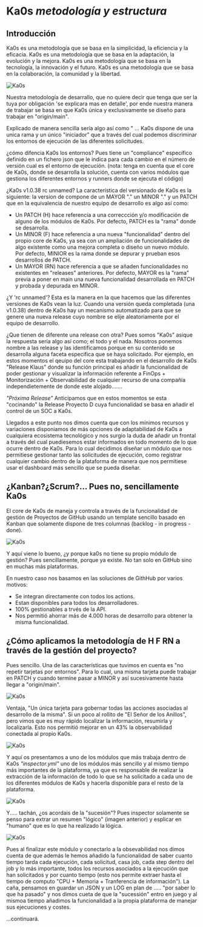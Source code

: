 # Ka0s *metodología y estructura*

## Introducción

Ka0s es una metodología que se basa en la simplicidad, la eficiencia y la eficacia. Ka0s es una metodología que se basa en la adaptación, la evolución y la mejora. Ka0s es una metodología que se basa en la tecnología, la innovación y el futuro. Ka0s es una metodología que se basa en la colaboración, la comunidad y la libertad.

![Ka0s](/core/imgs/kaos-core.jpeg)

Nuestra metodología de desarrallo, que no quiere decir que tenga que ser la tuya por obligación 'se explicara mas en detalle', por ende nuestra manera de trabajar se basa en que Ka0s única y exclusivamente se diseño para trabajar en "origin/main".

Explicado de manera sencilla sería algo así como " ... Ka0s dispone de una unica rama y un único "iniciador" que a través del cual podemos discriminar los entornos de ejecución de las diferentes solicitudes.

¿cómo difencia Ka0s los entornos? Pues tiene un "compliance" específico definido en un fichero json que le indica para cada cambio en el número de versión cual es el entorno de ejecución. (nota: tenga en cuenta que el core de Ka0s, donde se desarrolla la solución, cuenta con varios módulos que gestiona los diferentes entornos y runners donde se ejecuta el código)

¿Ka0s v1.0.38 rc unnamed? La característica del versionado de Ka0s es la siguiente: la version de compone de un MAYOR "." un MINOR "." y un PATCH que en la equivalencia de nuestro equipo de desarrollo es algo así como:

- Un PATCH (H) hace referencia a una correccción y/o modificación de alguno de los módulos de Ka0s. Por defecto, PATCH es la "rama" donde se desarrolla.
- Un MINOR (F) hace referencia a una nueva "funcionalidad" dentro del propio core de Ka0s, ya sea con un ampliación de funcionalidades de algo existente como una mejora completa o diseño un nuevo módulo. Por defecto, MINIOR es la rama donde se depurar y prueban esos desarrollos de PATCH.
- Un MAYOR (RN) hace referencia a que se añaden funcionalidades no existentes en "releases" anteriores. Por defecto, MAYOR es la "rama" previa a poner en main una nueva funcionalidad desarrollada en PATCH y probada y depurada en MINOR.

¿Y 'rc unnamed'? Esta es la manera en la que hacemos que las diferentes versiones de Ka0s vean la luz. Cuando una versión queda completada (una v1.0.38) dentro de Ka0s hay un mecanismo automatizado para que se genere una nueva release cuyo nombre se elije aleatoriamente por el equipo de desarrollo.

¿Que tienen de diferente una release con otra? Pues somos "Ka0s" asique la respuesta sería algo así como; el todo y el nada. Nosotros ponemos nombre a las release y las identificamos porque en su contenido se desarrolla alguna faceta especifica que se haya solicitado. Por ejemplo, en estos momentos el qeuipo del core esta trabajando en el desarrollo de Ka0s "Release Klaus" donde su función principal es añadir la funcionalidad de poder gestionar y visualizar la información referente a FinOps + Monitorización + Observabilidad de cualquier recurso de una compañía independietemente de donde este alojado.......

*"Próxima Release"* Anticipamos que en estos momentos se esta "cocinando" la Release Proyecto D cuya funcionalidad se basa en añadir el control de un SOC a Ka0s.

Llegados a este punto nos dimos cuenta que con los mínimos recursos y variaciones disponiamos de más opciones de adaptabilidad de Ka0s a cualquiera ecosistema tecnológico y nos surgio la duda de añadir un frontal a través del cual puediesemos estar informados en todo momento de lo que ocurre dentro de Ka0s. Para lo cual decidimos diseñar un módulo que nos permitiese gestionar tanto las solicitudes de ejecución, como registrar cualquier cambio dentro de la plataforma de manera que nos permitiese usar el dashboard más sencillo que se pueda diseñar.

## ¿Kanban?¿Scrum?... Pues no, sencillamente Ka0s

El core de Ka0s de maneja y controla a través de la funcionalidad de gestión de Proyectos de GitHub usando un template sencillo basado en Kanban que solamente dispone de tres columnas (backlog - in progress - done).

![Ka0s](/core/imgs/ka0s-dashboard.png)

Y aquí viene lo bueno, ¿y porque ka0s no tiene su propio módulo de gestión? Pues sencillamente, porque ya existe. No tan solo en GitHub sino en muchas más plataformas.

En nuestro caso nos basamos en las soluciones de GithHub por varios motivos:

- Se integran directamente con todos los actions.
- Estan disponibles para todos los desarrolladores.
- 100% gestionables a trvés de la API.
- Nos permitió ahorrar más de 4.000 horas de desarrollo para obtener la misma funcionalidad.

## ¿Cómo aplicamos la metodología de H F RN a través de la gestión del proyecto?

Pues sencillo. Una de las características que tuvimos en cuenta es "no repetir tarjetas por entornos". Para lo cual, una misma tarjeta puede trabajar en PATCH y cuando termine pasar a MINOR y así sucesivamente hasta llegar a "origin/main".

![Ka0s](/core/imgs/ka0s-branch.png)

Ventaja, "Un única tarjeta para gobernar todas las acciones asociadas al desarrollo de la misma". Si un poco al rollito de "El Señor de los Anillos", pero vimos que es muy rápido localizar la información, resumirla y localizarla. Esto nos permitió mejorar en un 43% la observabilidad conectada al propio Ka0s.

![Ka0s](/core/imgs/ka0s-info.png)

Y aquí os presentamos a uno de los módulos que más trabaja dentro de Ka0s *"inspector.yml"* uno de los módulos más sencillo y al mismo tiempo más importantes de la plataforma, ya que es responsable de realizar la extracción de la información de todo lo que se ha solicitado a cada uno de los diferentes módulos de Ka0s y hacerla disponible para el resto de la plataforma.

![Ka0s](/core/imgs/ka0s-inspector.png)

Y..... tachán, ¿os acordais de la "sucesión"? Pues inspector solamente se penso para extrar un resumen "lógico" (imagen anterior) y esplicar en "humano" que es lo que ha realizado la lógica.

![Ka0s](/core/imgs/ka0s-inspector-human.png)

Pues al finalizar este módulo y conectarlo a la obsevabilidad nos dimos cuenta de que además le hemos añadido la funcionalidad de saber cuanto tiempo tarda cada ejecución, cada solicitud, casa job, cada step dentro del job y lo más importante, todos los recursos asociados a la ejecución que han solicitados y por cuanto tiempo (esto nos permite extraer hasta el tiempo de computo "CPU + Memoria + Tranferencia de información"). La caña, pensamos en guardar un JSON y un LOG en plan de ..... "por saber lo que ha pasado" y nos dimos cueta de que la "sucessión" entro en juego y al mismoa tiempo añadimos la funcionalidad a la propia plataforma de manejar sus ejecuciones y costes.

...continuará.
